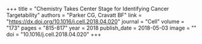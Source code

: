 +++
title = "Chemistry Takes Center Stage for Identifying Cancer Targetability"
authors = "Parker CG, Cravatt BF"
link = "https://dx.doi.org/10.1016/j.cell.2018.04.020"
journal = "Cell"
volume = "173"
pages = "815-817"
year = 2018
publish_date = 2018-05-03
image = ""
doi = "10.1016/j.cell.2018.04.020"
+++